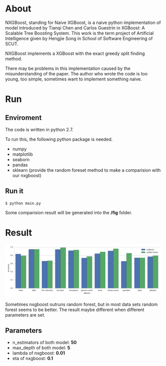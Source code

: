 # About
NXGBoost, standing for Naive XGBoost, is a naive python implementation of model introduced by Tianqi Chen and Carlos Guestrin in XGBoost: A Scalable Tree Boosting System. This work is the term project of Artificial Intelligence given by Hengjie Song in School of Software Engineering of SCUT.

NXGBoost implements a XGBoost with the exact greedy split finding method.

There may be problems in this implementation caused by the misunderstanding of the paper. The author who wrote the code is too young, too simple, sometimes want to implement something naive.

# Run
## Enviroment
The code is written in python 2.7.

To run this, the following python package is needed.

- numpy 
- matplotlib
- seaborn 
- pandas
- sklearn (provide the random foreset method to make a comparision with our nxgboost)

## Run it

```
$ python main.py
```
Some comparision result will be generated into the **/fig** folder.

# Result

![Result](https://github.com/Enhuiz/nxgboost/blob/master/fig/result.png)

Sometimes nxgboost outruns random forest, but in most data sets random forest seems to be better. The result maybe different when different parameters are set.

## Parameters
- n_estimators of both model:  **50**
- max_depth of both model:     **5**
- lambda of nxgboost:          **0.01**
- eta of nxgboost:             **0.1**
